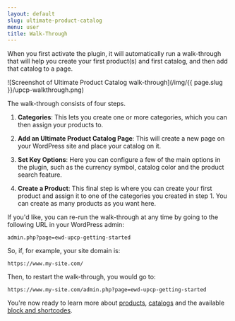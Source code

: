 ```yaml
---
layout: default
slug: ultimate-product-catalog
menu: user
title: Walk-Through
---
```

When you first activate the plugin, it will automatically run a walk-through that will help you create your first product(s) and first catalog, and then add that catalog to a page.

![Screenshot of Ultimate Product Catalog walk-through](/img/{{ page.slug }}/upcp-walkthrough.png)

The walk-through consists of four steps.

1. **Categories**: This lets you create one or more categories, which you can then assign your products to. 

2. **Add an Ultimate Product Catalog Page**: This will create a new page on your WordPress site and place your catalog on it.

3. **Set Key Options**: Here you can configure a few of the main options in the plugin, such as the currency symbol, catalog color and the product search feature.

4. **Create a Product**: This final step is where you can create your first product and assign it to one of the categories you created in step 1. You can create as many products as you want here.

If you'd like, you can re-run the walk-through at any time by going to the following URL in your WordPress admin:

`admin.php?page=ewd-upcp-getting-started`

So, if, for example, your site domain is:

`https://www.my-site.com/`

Then, to restart the walk-through, you would go to: 

`https://www.my-site.com/admin.php?page=ewd-upcp-getting-started`

You're now ready to learn more about [products](../products), [catalogs](../catalogs) and the available [block and shortcodes](../block-shortcodes).

